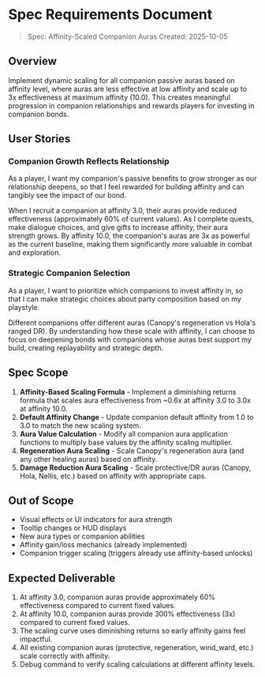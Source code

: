 # Spec Requirements Document

> Spec: Affinity-Scaled Companion Auras
> Created: 2025-10-05

## Overview

Implement dynamic scaling for all companion passive auras based on affinity level, where auras are less effective at low affinity and scale up to 3x effectiveness at maximum affinity (10.0). This creates meaningful progression in companion relationships and rewards players for investing in companion bonds.

## User Stories

### Companion Growth Reflects Relationship

As a player, I want my companion's passive benefits to grow stronger as our relationship deepens, so that I feel rewarded for building affinity and can tangibly see the impact of our bond.

When I recruit a companion at affinity 3.0, their auras provide reduced effectiveness (approximately 60% of current values). As I complete quests, make dialogue choices, and give gifts to increase affinity, their aura strength grows. By affinity 10.0, the companion's auras are 3x as powerful as the current baseline, making them significantly more valuable in combat and exploration.

### Strategic Companion Selection

As a player, I want to prioritize which companions to invest affinity in, so that I can make strategic choices about party composition based on my playstyle.

Different companions offer different auras (Canopy's regeneration vs Hola's ranged DR). By understanding how these scale with affinity, I can choose to focus on deepening bonds with companions whose auras best support my build, creating replayability and strategic depth.

## Spec Scope

1. **Affinity-Based Scaling Formula** - Implement a diminishing returns formula that scales aura effectiveness from ~0.6x at affinity 3.0 to 3.0x at affinity 10.0.
2. **Default Affinity Change** - Update companion default affinity from 1.0 to 3.0 to match the new scaling system.
3. **Aura Value Calculation** - Modify all companion aura application functions to multiply base values by the affinity scaling multiplier.
4. **Regeneration Aura Scaling** - Scale Canopy's regeneration aura (and any other healing auras) based on affinity.
5. **Damage Reduction Aura Scaling** - Scale protective/DR auras (Canopy, Hola, Nellis, etc.) based on affinity with appropriate caps.

## Out of Scope

- Visual effects or UI indicators for aura strength
- Tooltip changes or HUD displays
- New aura types or companion abilities
- Affinity gain/loss mechanics (already implemented)
- Companion trigger scaling (triggers already use affinity-based unlocks)

## Expected Deliverable

1. At affinity 3.0, companion auras provide approximately 60% effectiveness compared to current fixed values.
2. At affinity 10.0, companion auras provide 300% effectiveness (3x) compared to current fixed values.
3. The scaling curve uses diminishing returns so early affinity gains feel impactful.
4. All existing companion auras (protective, regeneration, wind_ward, etc.) scale correctly with affinity.
5. Debug command to verify scaling calculations at different affinity levels.
